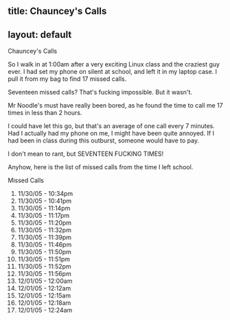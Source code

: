 title: Chauncey's Calls
---
layout: default
---

Chauncey's Calls

So I walk in at 1:00am after a very exciting Linux class and the craziest guy
ever. I had set my phone on silent at school, and left it in my laptop case. I
pull it from my bag to find 17 missed calls.

Seventeen missed calls? That's fucking impossible. But it wasn't.

Mr Noodle's must have really been bored, as he found the time to call me 17
times in less than 2 hours.

I could have let this go, but that's an average of one call every 7 minutes.
Had I actually had my phone on me, I might have been quite annoyed. If I had
been in class during this outburst, someone would have to pay.

I don't mean to rant, but SEVENTEEN FUCKING TIMES!

Anyhow, here is the list of missed calls from the time I left school.

Missed Calls

1. 11/30/05 - 10:34pm
2. 11/30/05 - 10:41pm
3. 11/30/05 - 11:14pm
4. 11/30/05 - 11:17pm
5. 11/30/05 - 11:20pm
6. 11/30/05 - 11:32pm
7. 11/30/05 - 11:39pm
8. 11/30/05 - 11:46pm
9. 11/30/05 - 11:50pm
10. 11/30/05 - 11:51pm
11. 11/30/05 - 11:52pm
12. 11/30/05 - 11:56pm
13. 12/01/05 - 12:00am
14. 12/01/05 - 12:12am
15. 12/01/05 - 12:15am
16. 12/01/05 - 12:18am
17. 12/01/05 - 12:24am
